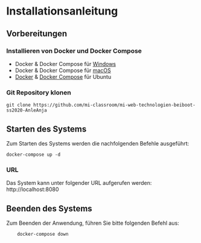 # Installationsanleitung
## Vorbereitungen
### Installieren von Docker und Docker Compose
* Docker & Docker Compose für [Windows](https://docs.docker.com/docker-for-windows/install/)
* Docker & Docker Compose für [macOS](https://docs.docker.com/docker-for-mac/install/)
* [Docker](https://docs.docker.com/install/linux/docker-ce/ubuntu/) & [Docker Compose](https://docs.docker.com/compose/install/#install-compose) für Ubuntu
  
### Git Repository klonen
`git clone https://github.com/mi-classroom/mi-web-technologien-beiboot-ss2020-AnleAnja`

## Starten des Systems
Zum Starten des Systems werden die nachfolgenden Befehle ausgeführt:
        
    docker-compose up -d 
    
 ### URL
   Das System kann unter folgender URL aufgerufen werden: http://localhost:8080
    
   ## Beenden des Systems
   Zum Beenden der Anwendung, führen Sie bitte folgenden Befehl aus:
    
        docker-compose down
    
